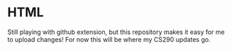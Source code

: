 # HTML
Still playing with github extension, but this repository makes it easy for me to upload changes! For now this will be where my CS290 updates go.
